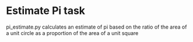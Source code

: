 # Estimate Pi task

pi_estimate.py calculates an estimate of pi based on the ratio of the area of a unit circle as a proportion of the area of a unit square